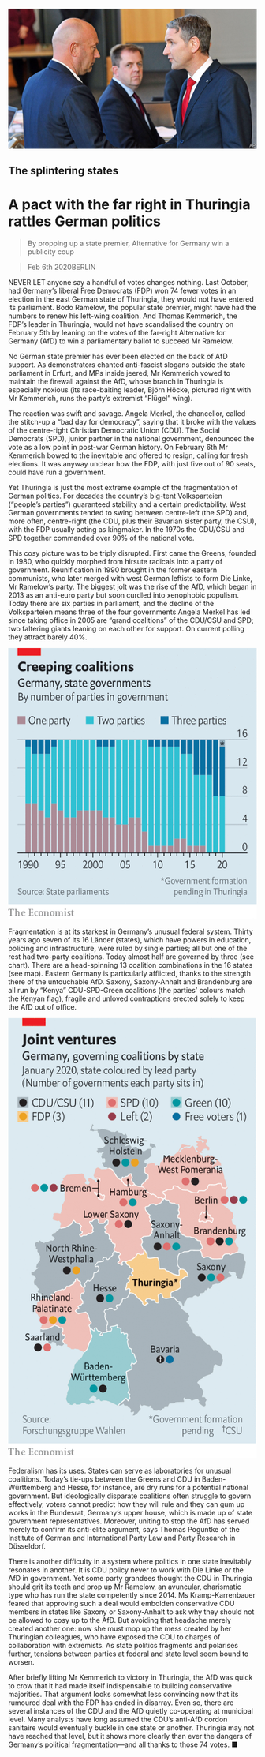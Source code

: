 ![](./images/20200208_EUP003.jpg)

## The splintering states

# A pact with the far right in Thuringia rattles German politics

> By propping up a state premier, Alternative for Germany win a publicity coup

> Feb 6th 2020BERLIN

NEVER LET anyone say a handful of votes changes nothing. Last October, had Germany’s liberal Free Democrats (FDP) won 74 fewer votes in an election in the east German state of Thuringia, they would not have entered its parliament. Bodo Ramelow, the popular state premier, might have had the numbers to renew his left-wing coalition. And Thomas Kemmerich, the FDP’s leader in Thuringia, would not have scandalised the country on February 5th by leaning on the votes of the far-right Alternative for Germany (AfD) to win a parliamentary ballot to succeed Mr Ramelow.

No German state premier has ever been elected on the back of AfD support. As demonstrators chanted anti-fascist slogans outside the state parliament in Erfurt, and MPs inside jeered, Mr Kemmerich vowed to maintain the firewall against the AfD, whose branch in Thuringia is especially noxious (its race-baiting leader, Björn Höcke, pictured right with Mr Kemmerich, runs the party’s extremist “Flügel” wing).

The reaction was swift and savage. Angela Merkel, the chancellor, called the stitch-up a “bad day for democracy”, saying that it broke with the values of the centre-right Christian Democratic Union (CDU). The Social Democrats (SPD), junior partner in the national government, denounced the vote as a low point in post-war German history. On February 6th Mr Kemmerich bowed to the inevitable and offered to resign, calling for fresh elections. It was anyway unclear how the FDP, with just five out of 90 seats, could have run a government.

Yet Thuringia is just the most extreme example of the fragmentation of German politics. For decades the country’s big-tent Volksparteien (“people’s parties”) guaranteed stability and a certain predictability. West German governments tended to swing between centre-left (the SPD) and, more often, centre-right (the CDU, plus their Bavarian sister party, the CSU), with the FDP usually acting as kingmaker. In the 1970s the CDU/CSU and SPD together commanded over 90% of the national vote.

This cosy picture was to be triply disrupted. First came the Greens, founded in 1980, who quickly morphed from hirsute radicals into a party of government. Reunification in 1990 brought in the former eastern communists, who later merged with west German leftists to form Die Linke, Mr Ramelow’s party. The biggest jolt was the rise of the AfD, which began in 2013 as an anti-euro party but soon curdled into xenophobic populism. Today there are six parties in parliament, and the decline of the Volksparteien means three of the four governments Angela Merkel has led since taking office in 2005 are “grand coalitions” of the CDU/CSU and SPD; two faltering giants leaning on each other for support. On current polling they attract barely 40%.

![](./images/20200208_EUC058.png)

Fragmentation is at its starkest in Germany’s unusual federal system. Thirty years ago seven of its 16 Länder (states), which have powers in education, policing and infrastructure, were ruled by single parties; all but one of the rest had two-party coalitions. Today almost half are governed by three (see chart). There are a head-spinning 13 coalition combinations in the 16 states (see map). Eastern Germany is particularly afflicted, thanks to the strength there of the untouchable AfD. Saxony, Saxony-Anhalt and Brandenburg are all run by “Kenya” CDU-SPD-Green coalitions (the parties’ colours match the Kenyan flag), fragile and unloved contraptions erected solely to keep the AfD out of office.

![](./images/20200208_EUM950.png)

Federalism has its uses. States can serve as laboratories for unusual coalitions. Today’s tie-ups between the Greens and CDU in Baden-Württemberg and Hesse, for instance, are dry runs for a potential national government. But ideologically disparate coalitions often struggle to govern effectively, voters cannot predict how they will rule and they can gum up works in the Bundesrat, Germany’s upper house, which is made up of state government representatives. Moreover, uniting to stop the AfD has served merely to confirm its anti-elite argument, says Thomas Poguntke of the Institute of German and International Party Law and Party Research in Düsseldorf.

There is another difficulty in a system where politics in one state inevitably resonates in another. It is CDU policy never to work with Die Linke or the AfD in government. Yet some party grandees thought the CDU in Thuringia should grit its teeth and prop up Mr Ramelow, an avuncular, charismatic type who has run the state competently since 2014. Ms Kramp-Karrenbauer feared that approving such a deal would embolden conservative CDU members in states like Saxony or Saxony-Anhalt to ask why they should not be allowed to cosy up to the AfD. But avoiding that headache merely created another one: now she must mop up the mess created by her Thuringian colleagues, who have exposed the CDU to charges of collaboration with extremists. As state politics fragments and polarises further, tensions between parties at federal and state level seem bound to worsen.

After briefly lifting Mr Kemmerich to victory in Thuringia, the AfD was quick to crow that it had made itself indispensable to building conservative majorities. That argument looks somewhat less convincing now that its rumoured deal with the FDP has ended in disarray. Even so, there are several instances of the CDU and the AfD quietly co-operating at municipal level. Many analysts have long assumed the CDU’s anti-AfD cordon sanitaire would eventually buckle in one state or another. Thuringia may not have reached that level, but it shows more clearly than ever the dangers of Germany’s political fragmentation—and all thanks to those 74 votes. ■